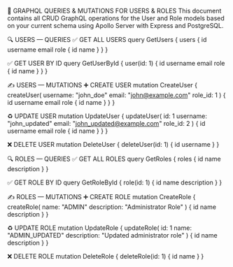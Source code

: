 🚀 GRAPHQL QUERIES & MUTATIONS FOR USERS & ROLES
This document contains all CRUD GraphQL operations for the User and Role models based on your current schema using Apollo Server with Express and PostgreSQL.

🔍 USERS — QUERIES
✅ GET ALL USERS
query GetUsers {
  users {
    id
    username
    email
    role {
      id
      name
    }
  }
}


✅ GET USER BY ID
query GetUserById {
  user(id: 1) {
    id
    username
    email
    role {
      id
      name
    }
  }
}


✍️ USERS — MUTATIONS
➕ CREATE USER
mutation CreateUser {
  createUser(
    username: "john_doe"
    email: "john@example.com"
    role_id: 1
  ) {
    id
    username
    email
    role {
      id
      name
    }
  }
}


♻️ UPDATE USER
mutation UpdateUser {
  updateUser(
    id: 1
    username: "john_updated"
    email: "john_updated@example.com"
    role_id: 2
  ) {
    id
    username
    email
    role {
      id
      name
    }
  }
}


❌ DELETE USER
mutation DeleteUser {
  deleteUser(id: 1) {
    id
    username
  }
}


🔍 ROLES — QUERIES
✅ GET ALL ROLES
query GetRoles {
  roles {
    id
    name
    description
  }
}


✅ GET ROLE BY ID
query GetRoleById {
  role(id: 1) {
    id
    name
    description
  }
}


✍️ ROLES — MUTATIONS
➕ CREATE ROLE
mutation CreateRole {
  createRole(
    name: "ADMIN"
    description: "Administrator Role"
  ) {
    id
    name
    description
  }
}


♻️ UPDATE ROLE
mutation UpdateRole {
  updateRole(
    id: 1
    name: "ADMIN_UPDATED"
    description: "Updated administrator role"
  ) {
    id
    name
    description
  }
}


❌ DELETE ROLE
mutation DeleteRole {
  deleteRole(id: 1) {
    id
    name
  }
}